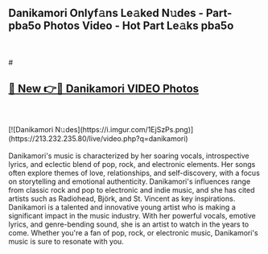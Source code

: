 ## Danikamori Onlyf𝚊ns Le𝚊ked N𝚞des - Part-pba5o Photos Video - Hot Part Le𝚊ks pba5o
<br>
<br>
# <h2><a href="https://213.232.235.80/live/video.php?q=danikamori">🔗 New 👉🔴 Danikamori VIDEO Photos</a></h2>
<br>
<br>
[![Danikamori N𝚞des](https://i.imgur.com/1EjSzPs.png)](https://213.232.235.80/live/video.php?q=danikamori)
<br>
<br>
Danikamori's music is characterized by her soaring vocals, introspective lyrics, and eclectic blend of pop, rock, and electronic elements. Her songs often explore themes of love, relationships, and self-discovery, with a focus on storytelling and emotional authenticity. Danikamori's influences range from classic rock and pop to electronic and indie music, and she has cited artists such as Radiohead, Björk, and St. Vincent as key inspirations. Danikamori is a talented and innovative young artist who is making a significant impact in the music industry. With her powerful vocals, emotive lyrics, and genre-bending sound, she is an artist to watch in the years to come. Whether you're a fan of pop, rock, or electronic music, Danikamori's music is sure to resonate with you.
<br>
<br>